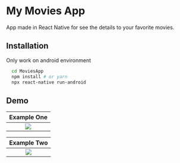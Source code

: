 
# My Movies App

App made in React Native for see the details to your favorite movies.
## Installation

Only work on android environment

```bash
  cd MoviesApp
  npm install # or yarn
  npx react-native run-android
```
    
## Demo

|                          Example One                          |
| :-----------------------------------------------------------: | 
| ![](https://i.imgur.com/npo7jhi.gif) 

|                          Example Two                          |
| :-----------------------------------------------------------: | 
| ![](https://i.imgur.com/GECTqV1.gif) 
